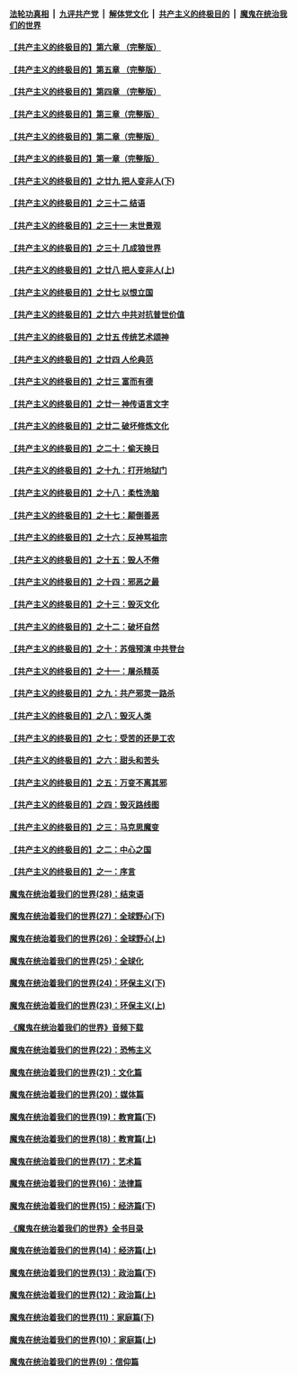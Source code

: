 ####  [法轮功真相](../../../../basic/blob/master/README.md?t=06190931) &nbsp;|&nbsp; [九评共产党](../../../../9ping.md/blob/master/README.md?t=06190931) &nbsp;|&nbsp; [解体党文化](../../../../jtdwh.md/blob/master/README.md?t=06190931)  &nbsp;|&nbsp; [共产主义的终极目的](../../../../gczydzjmd.md/blob/master/README.md?t=06190931) &nbsp;|&nbsp; [魔鬼在统治我们的世界](../../../../mgztzwmdsj.md/blob/master/README.md?t=06190931) 

#### [【共产主义的终极目的】第六章 （完整版）](../pages/nsc422/n11428913.md?t=06190931) 

#### [【共产主义的终极目的】第五章 （完整版）](../pages/nsc422/n11428912.md?t=06190931) 

#### [【共产主义的终极目的】第四章 （完整版）](../pages/nsc422/n11428907.md?t=06190931) 

#### [【共产主义的终极目的】第三章（完整版）](../pages/nsc422/n11428848.md?t=06190931) 

#### [【共产主义的终极目的】第二章（完整版）](../pages/nsc422/n11428831.md?t=06190931) 

#### [【共产主义的终极目的】第一章（完整版）](../pages/nsc422/n11417651.md?t=06190931) 

#### [【共产主义的终极目的】之廿九 把人变非人(下)](../pages/nsc422/n11344140.md?t=06190931) 

#### [【共产主义的终极目的】之三十二 结语](../pages/nsc422/n11360535.md?t=06190931) 

#### [【共产主义的终极目的】之三十一 末世景观](../pages/nsc422/n11351129.md?t=06190931) 

#### [【共产主义的终极目的】之三十 几成狼世界](../pages/nsc422/n11348280.md?t=06190931) 

#### [【共产主义的终极目的】之廿八 把人变非人(上)](../pages/nsc422/n11340492.md?t=06190931) 

#### [【共产主义的终极目的】之廿七 以恨立国](../pages/nsc422/n11336944.md?t=06190931) 

#### [【共产主义的终极目的】之廿六 中共对抗普世价值](../pages/nsc422/n11324785.md?t=06190931) 

#### [【共产主义的终极目的】之廿五 传统艺术颂神](../pages/nsc422/n11296396.md?t=06190931) 

#### [【共产主义的终极目的】之廿四 人伦典范](../pages/nsc422/n11296397.md?t=06190931) 

#### [【共产主义的终极目的】之廿三 富而有德](../pages/nsc422/n11283598.md?t=06190931) 

#### [【共产主义的终极目的】之廿一 神传语言文字](../pages/nsc422/n11263265.md?t=06190931) 

#### [【共产主义的终极目的】之廿二 破坏修炼文化](../pages/nsc422/n11245728.md?t=06190931) 

#### [【共产主义的终极目的】之二十：偷天换日](../pages/nsc422/n11238846.md?t=06190931) 

#### [【共产主义的终极目的】之十九：打开地狱门](../pages/nsc422/n11206376.md?t=06190931) 

#### [【共产主义的终极目的】之十八：柔性洗脑](../pages/nsc422/n11199994.md?t=06190931) 

#### [【共产主义的终极目的】之十七：颠倒善恶](../pages/nsc422/n11179782.md?t=06190931) 

#### [【共产主义的终极目的】之十六：反神骂祖宗](../pages/nsc422/n11166798.md?t=06190931) 

#### [【共产主义的终极目的】之十五：毁人不倦](../pages/nsc422/n11166792.md?t=06190931) 

#### [【共产主义的终极目的】之十四：邪恶之最](../pages/nsc422/n11150249.md?t=06190931) 

#### [【共产主义的终极目的】之十三：毁灭文化](../pages/nsc422/n11135227.md?t=06190931) 

#### [【共产主义的终极目的】之十二：破坏自然](../pages/nsc422/n11135214.md?t=06190931) 

#### [【共产主义的终极目的】之十：苏俄预演 中共登台](../pages/nsc422/n11118424.md?t=06190931) 

#### [【共产主义的终极目的】之十一：屠杀精英](../pages/nsc422/n11118442.md?t=06190931) 

#### [【共产主义的终极目的】之九：共产邪灵一路杀](../pages/nsc422/n11114139.md?t=06190931) 

#### [【共产主义的终极目的】之八：毁灭人类](../pages/nsc422/n11108503.md?t=06190931) 

#### [【共产主义的终极目的】之七：受苦的还是工农](../pages/nsc422/n11101809.md?t=06190931) 

#### [【共产主义的终极目的】之六：甜头和苦头](../pages/nsc422/n11096971.md?t=06190931) 

#### [【共产主义的终极目的】之五：万变不离其邪](../pages/nsc422/n11091285.md?t=06190931) 

#### [【共产主义的终极目的】之四：毁灭路线图](../pages/nsc422/n11086284.md?t=06190931) 

#### [【共产主义的终极目的】之三：马克思魔变](../pages/nsc422/n11061941.md?t=06190931) 

#### [【共产主义的终极目的】之二：中心之国](../pages/nsc422/n11047728.md?t=06190931) 

#### [【共产主义的终极目的】之一：序言](../pages/nsc422/n11086077.md?t=06190931) 

#### [魔鬼在统治着我们的世界(28)：结束语](../pages/nsc422/n10936246.md?t=06190931) 

#### [魔鬼在统治着我们的世界(27)：全球野心(下)](../pages/nsc422/n10928319.md?t=06190931) 

#### [魔鬼在统治着我们的世界(26)：全球野心(上)](../pages/nsc422/n10900318.md?t=06190931) 

#### [魔鬼在统治着我们的世界(25)：全球化](../pages/nsc422/n10788205.md?t=06190931) 

#### [魔鬼在统治着我们的世界(24)：环保主义(下)](../pages/nsc422/n10695307.md?t=06190931) 

#### [魔鬼在统治着我们的世界(23)：环保主义(上)](../pages/nsc422/n10688613.md?t=06190931) 

#### [《魔鬼在统治着我们的世界》音频下载](../pages/nsc422/n10635553.md?t=06190931) 

#### [魔鬼在统治着我们的世界(22)：恐怖主义](../pages/nsc422/n10614727.md?t=06190931) 

#### [魔鬼在统治着我们的世界(21)：文化篇](../pages/nsc422/n10597706.md?t=06190931) 

#### [魔鬼在统治着我们的世界(20)：媒体篇](../pages/nsc422/n10586579.md?t=06190931) 

#### [魔鬼在统治着我们的世界(19)：教育篇(下)](../pages/nsc422/n10564808.md?t=06190931) 

#### [魔鬼在统治着我们的世界(18)：教育篇(上)](../pages/nsc422/n10526970.md?t=06190931) 

#### [魔鬼在统治着我们的世界(17)：艺术篇](../pages/nsc422/n10499093.md?t=06190931) 

#### [魔鬼在统治着我们的世界(16)：法律篇](../pages/nsc422/n10485969.md?t=06190931) 

#### [魔鬼在统治着我们的世界(15)：经济篇(下)](../pages/nsc422/n10469975.md?t=06190931) 

#### [《魔鬼在统治着我们的世界》全书目录](../pages/nsc422/n10464261.md?t=06190931) 

#### [魔鬼在统治着我们的世界(14)：经济篇(上)](../pages/nsc422/n10457370.md?t=06190931) 

#### [魔鬼在统治着我们的世界(13)：政治篇(下)](../pages/nsc422/n10448270.md?t=06190931) 

#### [魔鬼在统治着我们的世界(12)：政治篇(上)](../pages/nsc422/n10444576.md?t=06190931) 

#### [魔鬼在统治着我们的世界(11)：家庭篇(下)](../pages/nsc422/n10440961.md?t=06190931) 

#### [魔鬼在统治着我们的世界(10)：家庭篇(上)](../pages/nsc422/n10435448.md?t=06190931) 

#### [魔鬼在统治着我们的世界(9)：信仰篇](../pages/nsc422/n10432159.md?t=06190931) 

